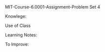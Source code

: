 
MIT-Course-6.0001-Assignment-Problem Set 4 

Knowlege:

Use of Class

Learning Notes:



To Improve:

